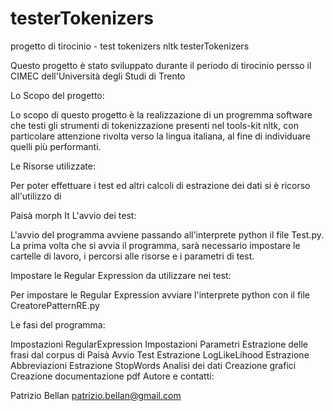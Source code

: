 # testerTokenizers
progetto di tirocinio - test tokenizers nltk
testerTokenizers

Questo progetto è stato sviluppato durante il periodo di tirocinio persso il CIMEC dell'Università degli Studi di Trento

Lo Scopo del progetto:

Lo scopo di questo progetto è la realizzazione di un progremma software che testi gli strumenti di tokenizzazione presenti nel tools-kit nltk, con particolare attenzione rivolta verso la lingua italiana, al fine di individuare quelli più performanti.

Le Risorse utilizzate:

Per poter effettuare i test ed altri calcoli di estrazione dei dati si è ricorso all'utilizzo di

Paisà
morph It
L'avvio dei test:

L'avvio del programma avviene passando all'interprete python il file Test.py. La prima volta che si avvia il programma, sarà necessario impostare le cartelle di lavoro, i percorsi alle risorse e i parametri di test.

Impostare le Regular Expression da utilizzare nei test:

Per impostare le Regular Expression avviare l'interprete python con il file CreatorePatternRE.py

Le fasi del programma:

Impostazioni RegularExpression
Impostazioni Parametri
Estrazione delle frasi dal corpus di Paisà
Avvio Test
Estrazione LogLikeLihood
Estrazione Abbreviazioni
Estrazione StopWords
Analisi dei dati
Creazione grafici
Creazione documentazione pdf
Autore e contatti:

Patrizio Bellan patrizio.bellan@gmail.com

